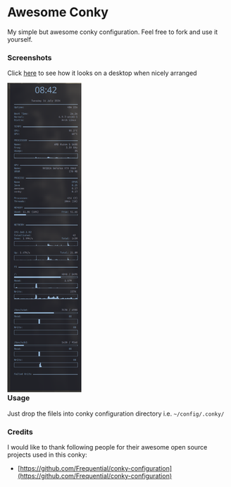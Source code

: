 # Awesome Conky
My simple but awesome conky configuration. Feel free to fork and use it yourself.

### Screenshots
Click [here](https://raw.githubusercontent.com/madhur/awesome-conky/master/screenshots/conky2.png) to see how it looks on a desktop when nicely arranged

<div style="float:left;width:100%">
<img alt=conky-core height=700px src=https://raw.githubusercontent.com/madhur/awesome-conky/master/screenshots/conky3.png />
</div>
<div style="float:clear"></div>
<p/><p/><p/>

### Usage
Just drop the filels into conky configuration directory i.e. `~/config/.conky/`



### Credits
I would like to thank following people for their awesome open source projects used in this conky:

* [https://github.com/Frequential/conky-configuration](https://github.com/Frequential/conky-configuration)

